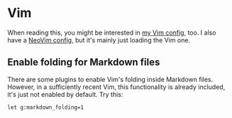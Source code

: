 # Vim

When reading this, you might be interested in [my Vim config](https://github.com/scy/dotfiles/tree/master/.vim), too.
I also have a [NeoVim config](https://github.com/scy/dotfiles/tree/master/.config/nvim), but it's mainly just loading the Vim one.

## Enable folding for Markdown files

There are some plugins to enable Vim's folding inside Markdown files.
However, in a sufficiently recent Vim, this functionality is already included, it's just not enabled by default.
Try this:

```viml
let g:markdown_folding=1
```
